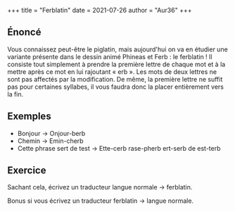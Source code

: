+++
title = "Ferblatin"
date = 2021-07-26
author = "Aur36"
+++

## Énoncé

Vous connaissez peut-être le piglatin, mais aujourd'hui on va en étudier une
variante présente dans le dessin animé Phineas et Ferb : le ferblatin ! Il
consiste tout simplement à prendre la première lettre de chaque mot et à la
mettre après ce mot en lui rajoutant « erb ». Les mots de deux lettres ne sont
pas affectés par la modification. De même, la première lettre ne suffit pas pour
certaines syllabes, il vous faudra donc la placer entièrement vers la fin.

## Exemples

- Bonjour -> Onjour-berb
- Chemin -> Emin-cherb
- Cette phrase sert de test -> Ette-cerb rase-pherb ert-serb de est-terb

## Exercice

Sachant cela, écrivez un traducteur langue normale -> ferblatin.

Bonus si vous écrivez un traducteur ferblatin -> langue normale.
